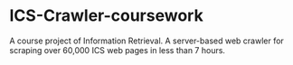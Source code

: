 # ICS-Crawler-coursework


A course project of Information Retrieval.
A server-based web crawler for scraping over 60,000 ICS web pages in less than 7 hours.
